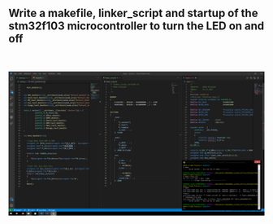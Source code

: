 ## Write a makefile, linker_script and startup of the stm32f103 microcontroller to turn the LED on and off
<br></br>
![image](1.PNG)